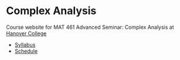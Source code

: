 Complex Analysis
================

Course website for MAT 461 Advanced Seminar: Complex Analysis at [Hanover College](http://www.hanover.edu)

- [Syllabus](syllabus.md)
- [Schedule](schedule.md)
